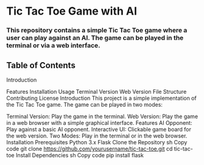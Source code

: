 # Tic Tac Toe Game with AI
### This repository contains a simple Tic Tac Toe game where a user can play against an AI. The game can be played in the terminal or via a web interface.

## Table of Contents
Introduction

Features
Installation
Usage
Terminal Version
Web Version
File Structure
Contributing
License
Introduction
This project is a simple implementation of the Tic Tac Toe game. The game can be played in two modes:

Terminal Version: Play the game in the terminal.
Web Version: Play the game in a web browser with a simple graphical interface.
Features
AI Opponent: Play against a basic AI opponent.
Interactive UI: Clickable game board for the web version.
Two Modes: Play in the terminal or in the web browser.
Installation
Prerequisites
Python 3.x
Flask
Clone the Repository
sh
Copy code
git clone https://github.com/yourusername/tic-tac-toe.git
cd tic-tac-toe
Install Dependencies
sh
Copy code
pip install flask
